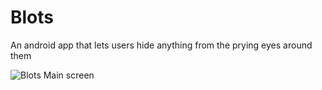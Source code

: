 # Blots
An android app that lets users hide anything from the prying eyes around them


<img src="https://ibb.co/fFOOoK" alt="Blots Main screen"/>
